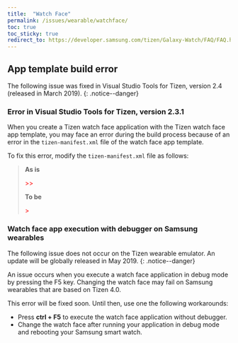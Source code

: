 ```yaml
---
title:  "Watch Face"
permalink: /issues/wearable/watchface/
toc: true
toc_sticky: true
redirect_to: https://developer.samsung.com/tizen/Galaxy-Watch/FAQ/FAQ.html
---
```



## App template build error

The following issue was fixed in Visual Studio Tools for Tizen, version 2.4 (released in March 2019).
{: .notice--danger}

### Error in Visual Studio Tools for Tizen, version 2.3.1
When you create a Tizen watch face application with the Tizen watch face app template, you may face an error during the build process because of an error in the `tizen-manifest.xml` file of the watch face app template.

To fix this error, modify the `tizen-manifest.xml` file as follows:

<blockquote>
<b>As is</b>

<p><watch-application appid="org.tizen.example.TizenWatchfaceApp1" exec="TizenWatchfaceApp1.dll" type="dotnet" ambient-support="false" <span style="color:red">>></span></p>

<b>To be</b>

<p><watch-application appid="org.tizen.example.TizenWatchfaceApp1" exec="TizenWatchfaceApp1.dll" type="dotnet" ambient-support="false" <span style="color:red">></span></p>

</blockquote>

### Watch face app execution with debugger on Samsung wearables

The following issue does not occur on the Tizen wearable emulator. An update will be globally released in May 2019.
{: .notice--danger}

An issue occurs when you execute a watch face application in debug mode by pressing the F5 key. Changing the watch face may fail on Samsung wearables that are based on Tizen 4.0.

This error will be fixed soon. Until then, use one the following workarounds:
- Press **ctrl + F5** to execute the watch face application without debugger.
- Change the watch face after running your application in debug mode and rebooting your Samsung smart watch.
